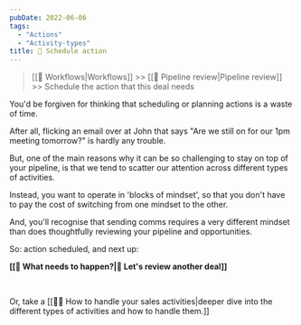 ```yaml
---
pubDate: 2022-06-06
tags:
  - "Actions"
  - "Activity-types"
title: 📆 Schedule action
---
```


>[[🔁 Workflows|Workflows]] >> [[🔎 Pipeline review|Pipeline review]] >> Schedule the action that this deal needs

You'd be forgiven for thinking that scheduling or planning actions is a waste of time.

After all, flicking an email over at John that says "Are we still on for our 1pm meeting tomorrow?" is hardly any trouble.

But, one of the main reasons why it can be so challenging to stay on top of your pipeline, is that we tend to scatter our attention across different types of activities.

Instead, you want to operate in 'blocks of mindset', so that you don't have to pay the cost of switching from one mindset to the other.

And, you'll recognise that sending comms requires a very different mindset than does thoughtfully reviewing your pipeline and opportunities.

So: action scheduled, and next up:

**[[🚀 What needs to happen?|🔎 Let's review another deal]]**

<br />

Or, take a [[👨‍🎓 How to handle your sales activities|deeper dive into the different types of activities and how to handle them.]]
